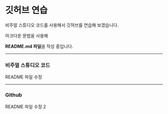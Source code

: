 # 깃허브 연습

비주얼 스튜디오 코드를 사용해서 깃허브를 연습해 보겠습니다.

마크다운 문법을 사용해

**README.md 파일**을 작성 중입니다.

---------------------------------------------------------------

### 비주얼 스튜디오 코드

README 파일 수정

---------------------------------------------------------------

### Github

README 파일 수정 2
